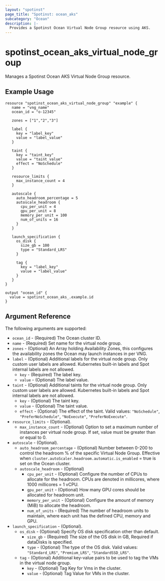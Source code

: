 ```yaml
---
layout: "spotinst"
page_title: "Spotinst: ocean_aks"
subcategory: "Ocean"
description: |-
  Provides a Spotinst Ocean Virtual Node Group resource using AKS.
---
```


# spotinst\_ocean\_aks\_virtual\_node\_group

Manages a Spotinst Ocean AKS Virtual Node Group resource.

## Example Usage

```hcl
resource "spotinst_ocean_aks_virtual_node_group" "example" {
   name = "vng_name"
   ocean_id = "o-12345"
   
   zones = ["1","2","3"]
 
   label {
     key = "label_key"
     value = "label_value"
   }
 
   taint {
     key = "taint_key"
     value = "taint_value"
     effect = "NoSchedule"
   }
 
   resource_limits {
     max_instance_count = 4
   }
 
   autoscale {
     auto_headroom_percentage = 5
     autoscale_headroom {
       cpu_per_unit = 4
       gpu_per_unit = 8
       memory_per_unit = 100
       num_of_units = 16
     }
   }
 
   launch_specification {
     os_disk {
       size_gb = 100
       type = "Standard_LRS"
     }
 
     tag {
       key = "label_key"
       value = "label_value"
     }
   }
}
```

```
output "ocean_id" {
  value = spotinst_ocean_aks_.example.id
}
```

## Argument Reference

The following arguments are supported:

* `ocean_id` - (Required) The Ocean cluster ID.
* `name` - (Required) Set name for the virtual node group.
* `zones` - (Optional) An Array holding Availability Zones, this configures the availability zones the Ocean may launch instances in per VNG.
* `label` - (Optional) Additional labels for the virtual node group. Only custom user labels are allowed. Kubernetes built-in labels and Spot internal labels are not allowed.
    * `key` - (Required) The label key.
    * `value` - (Optional) The label value.
* `taint` - (Optional) Additional taints for the virtual node group. Only custom user labels are allowed. Kubernetes built-in labels and Spot internal labels are not allowed.
    * `key` - (Optional) The taint key.
    * `value` - (Optional) The taint value.
     * `effect` - (Optional) The effect of the taint. Valid values: `"NoSchedule"`, `"PreferNoSchedule"`, `"NoExecute"`, `"PreferNoExecute"`.
* `resource_limits` - (Optional).
    * `max_instance_count` - (Optional) Option to set a maximum number of instances per virtual node group. If set, value must be greater than or equal to 0.
* `autoscale` - (Optional).
    * `auto_headroom_percentage` - (Optional) Number between 0-200 to control the headroom % of the specific Virtual Node Group. Effective when `cluster.autoScaler.headroom.automatic.is_enabled` = true is set on the Ocean cluster.
    * `autoscale_headroom` - (Optional)
        * `cpu_per_unit` - (Optional) Configure the number of CPUs to allocate for the headroom. CPUs are denoted in millicores, where 1000 millicores = 1 vCPU.
        * `gpu_per_unit` - (Optional) How many GPU cores should be allocated for headroom unit.
        * `memory_per_unit` - (Optional) Configure the amount of memory (MiB) to allocate the headroom.
        * `num_of_units` - (Required) The number of headroom units to maintain, where each unit has the defined CPU, memory and GPU.
* `launch_specification` - (Optional).
    * `os_disk` - (Optional) Specify OS disk specification other than default.
        * `size_gb` - (Required) The size of the OS disk in GB, Required if dataDisks is specified.
        * `type` - (Optional) The type of the OS disk. Valid values: `"Standard_LRS"`, `"Premium_LRS"`, `"StandardSSD_LRS"`.
    * `tag` - (Optional) Additional key-value pairs to be used to tag the VMs in the virtual node group.
        * `key` - (Optional) Tag Key for Vms in the cluster.
        * `value` - (Optional) Tag Value for VMs in the cluster.
